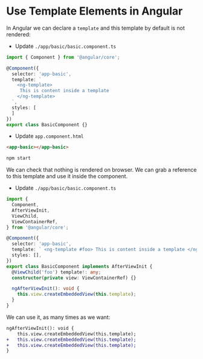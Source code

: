 # Use Template Elements in Angular

In Angular we can declare a `template` and this template by default is not rendered:

- Update `./app/basic/basic.component.ts`

```ts
import { Component } from '@angular/core';

@Component({
  selector: 'app-basic',
  template: `
    <ng-template>
     This is content inside a template
    </ng-template>
  `,
  styles: [
  ]
})
export class BasicComponent {}

```

- Update `app.component.html`

```html
<app-basic></app-basic>

```

```bash
npm start
```

We can check that nothing is rendered on browser. We can grab a reference to this template and use it inside the component.

- Update `./app/basic/basic.component.ts`

```ts
import {
  Component,
  AfterViewInit,
  ViewChild,
  ViewContainerRef,
} from '@angular/core';

@Component({
  selector: 'app-basic',
  template: ` <ng-template #foo> This is content inside a template </ng-template> `,
  styles: [],
})
export class BasicComponent implements AfterViewInit {
  @ViewChild('foo') template!: any;
  constructor(private view: ViewContainerRef) {}

  ngAfterViewInit(): void {
    this.view.createEmbeddedView(this.template);
  }
}

```

We can use it, as many times as we want:

```diff
ngAfterViewInit(): void {
    this.view.createEmbeddedView(this.template);
+   this.view.createEmbeddedView(this.template);
+   this.view.createEmbeddedView(this.template);
}
```
